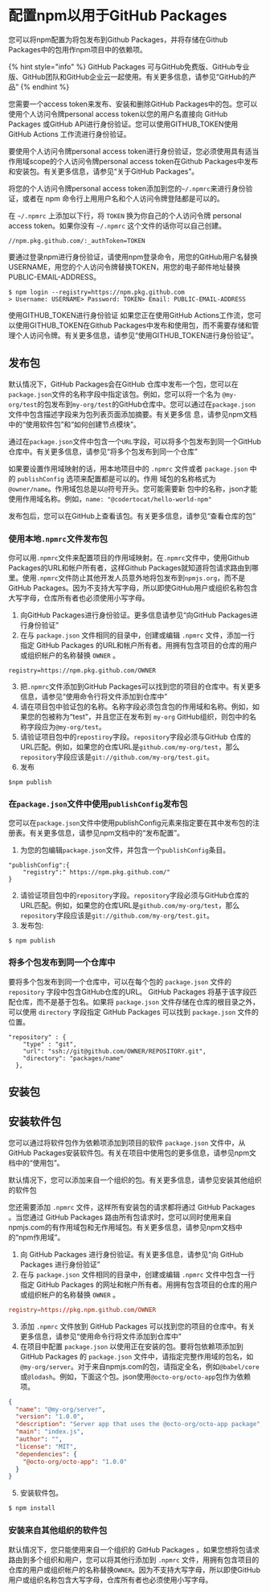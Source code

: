 # 配置npm以用于GitHub Packages

您可以将npm配置为将包发布到Github Packages，并将存储在Github Packages中的包用作npm项目中的依赖项。

{% hint style="info" %}
 GitHub Packages 可与GitHub免费版、GitHub专业版、GitHub团队和GitHub企业云一起使用。有关更多信息，请参见“GitHub的产品”
{% endhint %}

您需要一个access token来发布、安装和删除GitHub Packages中的包。您可以使用个人访问令牌personal access token以您的用户名直接向 GitHub Packages 或GitHub API进行身份验证。您可以使用GITHUB\_TOKEN使用 GitHub Actions 工作流进行身份验证。

要使用个人访问令牌personal access token进行身份验证，您必须使用具有适当作用域scope的个人访问令牌personal access token在Github Packages中发布和安装包。有关更多信息，请参见“关于GitHub Packages”。

将您的个人访问令牌personal access token添加到您的`~/.npmrc`来进行身份验证，或者在 npm 命令行上用用户名和个人访问令牌登陆都是可以的。

在 `~/.npmrc` 上添加以下行，将 `TOKEN` 换为你自己的个人访问令牌 personal access token。如果你没有 `~/.npmrc` 这个文件的话你可以自己创建。

```text
//npm.pkg.github.com/:_authToken=TOKEN
```

要通过登录npm进行身份验证，请使用npm登录命令，用您的GitHub用户名替换USERNAME，用您的个人访问令牌替换TOKEN，用您的电子邮件地址替换PUBLIC-EMAIL-ADDRESS。

```text
$ npm login --registry=https://npm.pkg.github.com
> Username: USERNAME> Password: TOKEN> Email: PUBLIC-EMAIL-ADDRESS
```

使用GITHUB\_TOKEN进行身份验证 如果您正在使用GitHub Actions工作流，您可以使用GITHUB\_TOKEN在Github Packages中发布和使用包，而不需要存储和管理个人访问令牌。有关更多信息，请参见“使用GITHUB\_TOKEN进行身份验证”。

## 发布包

默认情况下，GitHub Packages会在GitHub 仓库中发布一个包，您可以在
`package.json`文件的名称字段中指定该包。例如，您可以将一个名为
`@my-org/test`的包发布到`my-org/test`的GitHub仓库中。您可以通过在`package.json`文件中包含描述字段来为包列表页面添加摘要。有关更多信
息，请参见npm文档中的“使用软件包”和“如何创建节点模块”。

通过在`package.json`文件中包含一个`URL`字段，可以将多个包发布到同一个GitHub仓库中。有关更多信息，请参见“将多个包发布到同一个仓库”

如果要设置作用域映射的话，用本地项目中的 `.npmrc` 文件或者 
`package.json` 中的 `publishConfig` 选项来配置都是可以的。作用
域包的名称格式为`@owner/name`。作用域包总是以`@`符号开头。您可能需要新
包中的名称，json才能使用作用域名称。例如，`name: "@codertocat/hello-world-npm"`

发布包后，您可以在GitHub上查看该包。有关更多信息，请参见“查看仓库的包”

### 使用本地`.npmrc`文件发布包

你可以用`.npmrc`文件来配置项目的作用域映射。在`.npmrc`文件中，使用Github Packages的URL和帐户所有者，这样Github Packages就知道将包请求路由到哪里。使用`.npmrc`文件防止其他开发人员意外地将包发布到`npmjs.org`，而不是GitHub Packages。因为不支持大写字母，所以即使GitHub用户或组织名称包含大写字母，仓库所有者也必须使用小写字母。

1. 向GitHub Packages进行身份验证。更多信息请参见“向GitHub Packages进行身份验证”
2. 在与 `package.json` 文件相同的目录中，创建或编辑 `.npmrc` 文件，添加一行指定 GitHub Packages 的URL和帐户所有者。用拥有包含项目的仓库的用户或组织帐户的名称替换 `OWNER` 。
```
registry=https://npm.pkg.github.com/OWNER
```
3. 把`.npmrc`文件添加到GitHub Packages可以找到您的项目的仓库中。有关更多信息，请参见“使用命令行将文件添加到仓库中”
4. 请在项目包中验证包的名称。名称字段必须包含包的作用域和名称。例如，如果您的包被称为“test”，并且您正在发布到 `my-org` GitHub组织，则包中的名称字段应为`@my-org/test`。
4. 请验证项目包中的`repostiroy`字段。`repository`字段必须与GitHub 仓库的URL匹配。例如，如果您的仓库URL是`github.com/my-org/test`，那么`repository`字段应该是`git://github.com/my-org/test.git`。
5. 发布
```
$npm publish
```

### 在`package.json`文件中使用`publishConfig`发布包

您可以在`package.json`文件中使用publishConfig元素来指定要在其中发布包的注册表。有关更多信息，请参见npm文档中的“发布配置”。

1. 为您的包编辑`package.json`文件，并包含一个`publishConfig`条目。
```
"publishConfig":{
    "registry":" https://npm.pkg.github.com/"
}
```
2. 请验证项目包中的`repository`字段。`repository`字段必须与GitHub仓库的URL匹配。例如，如果您的仓库URL是`github.com/my-org/test`，那么`repository`字段应该是`git://github.com/my-org/test.git`。
3. 发布包:
```
$ npm publish
```

### 将多个包发布到同一个仓库中
要将多个包发布到同一个仓库中，可以在每个包的 `package.json` 文件的 `repository` 字段中包含GitHub仓库的URL。 GitHub Packages 将基于该字段匹配仓库，而不是基于包名。如果将 `package.json` 文件存储在仓库的根目录之外，可以使用 `directory` 字段指定 GitHub Packages 可以找到 `package.json` 文件的位置。

```
"repository" : {
    "type" : "git",
    "url": "ssh://git@github.com/OWNER/REPOSITORY.git",
    "directory": "packages/name"
  },
```

## 安装包

## 安装软件包

您可以通过将软件包作为依赖项添加到项目的软件 `package.json` 文件中，从GitHub Packages安装软件包。有关在项目中使用包的更多信息，请参见npm文档中的“使用包”。

默认情况下，您可以添加来自一个组织的包。有关更多信息，请参见安装其他组织的软件包

您还需要添加 `.npmrc` 文件，这样所有安装包的请求都将通过 GitHub Packages 。当您通过 GitHub Packages 路由所有包请求时，您可以同时使用来自npmjs.com的有作用域包和无作用域包。有关更多信息，请参见npm文档中的“npm作用域”。

1. 向 GitHub Packages 进行身份验证。有关更多信息，请参见“向 GitHub Packages 进行身份验证”
2. 在与 `package.json` 文件相同的目录中，创建或编辑 `.npmrc` 文件中包含一行指定 GitHub Packages 的网址和帐户所有者。用拥有包含项目的仓库的用户或组织帐户的名称替换 `OWNER` 。
```conf
registry=https://pkg.npm.github.com/OWNER
```
3. 添加 `.npmrc` 文件放到 GitHub Packages 可以找到您的项目的仓库中。有关更多信息，请参见“使用命令行将文件添加到仓库中”
4. 在项目中配置 `package.json` 以使用正在安装的包。要将包依赖项添加到 GitHub Packages 的 `package.json` 文件中，请指定完整作用域的包名，如`@my-org/server`。对于来自npmjs.com的包，请指定全名，例如`@babel/core`或`@lodash`。例如，下面这个包。json使用`@octo-org/octo-app`包作为依赖项。
```json
{
  "name": "@my-org/server",
  "version": "1.0.0",
  "description": "Server app that uses the @octo-org/octo-app package",
  "main": "index.js",
  "author": "",
  "license": "MIT",
  "dependencies": {
    "@octo-org/octo-app": "1.0.0"
  }
}
```
5. 安装软件包。
```s
$ npm install
```

### 安装来自其他组织的软件包

默认情况下，您只能使用来自一个组织的 GitHub Packages 。如果您想将包请求路由到多个组织和用户，您可以将其他行添加到 `.npmrc` 文件，用拥有包含项目的仓库的用户或组织帐户的名称替换`OWNER`。因为不支持大写字母，所以即使GitHub用户或组织名称包含大写字母，仓库所有者也必须使用小写字母。